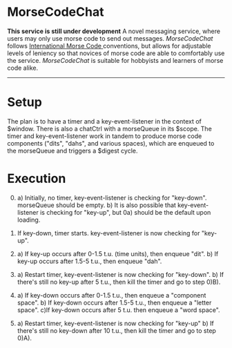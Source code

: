# MorseCodeChat
**This service is still under development**
A novel messaging service, where users may only use morse code to send out messages. *MorseCodeChat* follows [International Morse Code ](https://morsecode.scphillips.com/morse.html) conventions, but allows for  adjustable levels of leniency so that novices of morse code are able to comfortably use the service. *MorseCodeChat* is suitable for hobbyists and learners of morse code alike.

----------

# Setup

The plan is to have a timer and a key-event-listener in the context of $window. There is also a chatCtrl with a morseQueue in its $scope. The timer and key-event-listener work in tandem to produce morse code components ("dits", "dahs", and various spaces), which are enqueued to the morseQueue and triggers a $digest cycle.
    
# Execution
0. a) Initially, no timer, key-event-listener is checking for "key-down". morseQueue should be empty.
 b) It is also possible that key-event-listener is checking for "key-up", but 0a) should be the default upon loading.
  
1. If key-down, timer starts. key-event-listener is now checking for "key-up".

2. a) If key-up occurs after 0-1.5 t.u. (time units), then enqueue "dit".
 b) If key-up occurs after 1.5-5 t.u., then enqueue "dah".
  
3. a) Restart timer, key-event-listener is now checking for "key-down".
 b) If there's still no key-up after 5 t.u., then kill the timer and go to step 0)B).
  
4. a) If key-down occurs after 0-1.5 t.u., then enqueue a "component space".
 b) If key-down occurs after 1.5-5 t.u., then enqueue a "letter space".
 c)If key-down occurs after 5 t.u. then enqueue a "word space".
  
5. a) Restart timer, key-event-listener is now checking for "key-up"
 b) If there's still no key-down after 10 t.u., then kill the timer and go to step 0)A).
